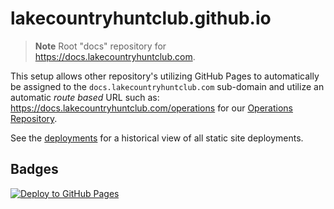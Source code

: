 # lakecountryhuntclub.github.io

> **Note** Root "docs" repository for https://docs.lakecountryhuntclub.com.

This setup allows other repository's utilizing GitHub Pages to automatically be assigned to the `docs.lakecountryhuntclub.com` sub-domain and utilize an automatic *route based* URL such as: <https://docs.lakecountryhuntclub.com/operations> for our [Operations Repository](https://github.com/lakecouuntryhuntclub/operations).

See the [deployments](https://github.com/lakecountryhuntclub/lakecountryhuntclub.github.io/deployments) for a historical view of all static site deployments.

## Badges

[![Deploy to GitHub Pages](https://github.com/lakecountryhuntclub/lakecountryhuntclub.github.io/actions/workflows/gh-pages.yml/badge.svg?branch=main)](https://github.com/lakecountryhuntclub/lakecountryhuntclub.github.io/actions/workflows/gh-pages.yml)

